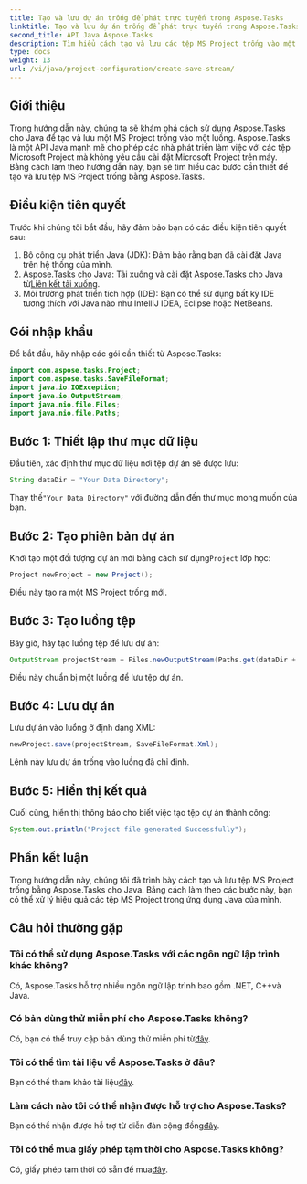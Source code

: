 ```yaml
---
title: Tạo và lưu dự án trống để phát trực tuyến trong Aspose.Tasks
linktitle: Tạo và lưu dự án trống để phát trực tuyến trong Aspose.Tasks
second_title: API Java Aspose.Tasks
description: Tìm hiểu cách tạo và lưu các tệp MS Project trống vào một luồng trong Java bằng Aspose.Tasks, đơn giản hóa các tác vụ quản lý dự án một cách dễ dàng.
type: docs
weight: 13
url: /vi/java/project-configuration/create-save-stream/
---
```

## Giới thiệu
Trong hướng dẫn này, chúng ta sẽ khám phá cách sử dụng Aspose.Tasks cho Java để tạo và lưu một MS Project trống vào một luồng. Aspose.Tasks là một API Java mạnh mẽ cho phép các nhà phát triển làm việc với các tệp Microsoft Project mà không yêu cầu cài đặt Microsoft Project trên máy. Bằng cách làm theo hướng dẫn này, bạn sẽ tìm hiểu các bước cần thiết để tạo và lưu tệp MS Project trống bằng Aspose.Tasks.
## Điều kiện tiên quyết
Trước khi chúng tôi bắt đầu, hãy đảm bảo bạn có các điều kiện tiên quyết sau:
1. Bộ công cụ phát triển Java (JDK): Đảm bảo rằng bạn đã cài đặt Java trên hệ thống của mình.
2.  Aspose.Tasks cho Java: Tải xuống và cài đặt Aspose.Tasks cho Java từ[Liên kết tải xuống](https://releases.aspose.com/tasks/java/).
3. Môi trường phát triển tích hợp (IDE): Bạn có thể sử dụng bất kỳ IDE tương thích với Java nào như IntelliJ IDEA, Eclipse hoặc NetBeans.

## Gói nhập khẩu
Để bắt đầu, hãy nhập các gói cần thiết từ Aspose.Tasks:
```java
import com.aspose.tasks.Project;
import com.aspose.tasks.SaveFileFormat;
import java.io.IOException;
import java.io.OutputStream;
import java.nio.file.Files;
import java.nio.file.Paths;
```

## Bước 1: Thiết lập thư mục dữ liệu
Đầu tiên, xác định thư mục dữ liệu nơi tệp dự án sẽ được lưu:
```java
String dataDir = "Your Data Directory";
```
 Thay thế`"Your Data Directory"` với đường dẫn đến thư mục mong muốn của bạn.
## Bước 2: Tạo phiên bản dự án
 Khởi tạo một đối tượng dự án mới bằng cách sử dụng`Project` lớp học:
```java
Project newProject = new Project();
```
Điều này tạo ra một MS Project trống mới.
## Bước 3: Tạo luồng tệp
Bây giờ, hãy tạo luồng tệp để lưu dự án:
```java
OutputStream projectStream = Files.newOutputStream(Paths.get(dataDir + "EmptyProjectSaveStream_out.xml"));
```
Điều này chuẩn bị một luồng để lưu tệp dự án.
## Bước 4: Lưu dự án
Lưu dự án vào luồng ở định dạng XML:
```java
newProject.save(projectStream, SaveFileFormat.Xml);
```
Lệnh này lưu dự án trống vào luồng đã chỉ định.
## Bước 5: Hiển thị kết quả
Cuối cùng, hiển thị thông báo cho biết việc tạo tệp dự án thành công:
```java
System.out.println("Project file generated Successfully");
```

## Phần kết luận
Trong hướng dẫn này, chúng tôi đã trình bày cách tạo và lưu tệp MS Project trống bằng Aspose.Tasks cho Java. Bằng cách làm theo các bước này, bạn có thể xử lý hiệu quả các tệp MS Project trong ứng dụng Java của mình.
## Câu hỏi thường gặp
### Tôi có thể sử dụng Aspose.Tasks với các ngôn ngữ lập trình khác không?
Có, Aspose.Tasks hỗ trợ nhiều ngôn ngữ lập trình bao gồm .NET, C++và Java.
### Có bản dùng thử miễn phí cho Aspose.Tasks không?
 Có, bạn có thể truy cập bản dùng thử miễn phí từ[đây](https://releases.aspose.com/).
### Tôi có thể tìm tài liệu về Aspose.Tasks ở đâu?
 Bạn có thể tham khảo tài liệu[đây](https://reference.aspose.com/tasks/java/).
### Làm cách nào tôi có thể nhận được hỗ trợ cho Aspose.Tasks?
 Bạn có thể nhận được hỗ trợ từ diễn đàn cộng đồng[đây](https://forum.aspose.com/c/tasks/15).
### Tôi có thể mua giấy phép tạm thời cho Aspose.Tasks không?
 Có, giấy phép tạm thời có sẵn để mua[đây](https://purchase.aspose.com/temporary-license/).
